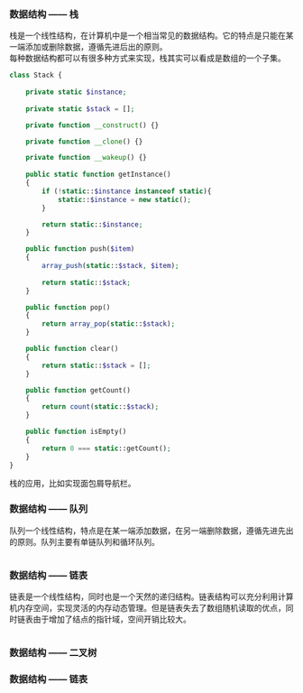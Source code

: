
### 数据结构 —— 栈
栈是一个线性结构，在计算机中是一个相当常见的数据结构。它的特点是只能在某一端添加或删除数据，遵循先进后出的原则。  
每种数据结构都可以有很多种方式来实现，栈其实可以看成是数组的一个子集。  
```php
class Stack {
    
    private static $instance;
    
    private static $stack = [];

    private function __construct() {}

    private function __clone() {}

    private function __wakeup() {}
    
    public static function getInstance()
    {
        if (!static::$instance instanceof static){
            static::$instance = new static();
        }

        return static::$instance;
    }

    public function push($item) 
    {
        array_push(static::$stack, $item);
        
        return static::$stack;
    }

    public function pop() 
    {
        return array_pop(static::$stack);
    }

    public function clear() 
    {
        return static::$stack = [];
    }

    public function getCount() 
    {
        return count(static::$stack);
    }

    public function isEmpty() 
    {
        return 0 === static::getCount();
    }
}
```
栈的应用，比如实现面包屑导航栏。

### 数据结构 —— 队列
队列一个线性结构，特点是在某一端添加数据，在另一端删除数据，遵循先进先出的原则。队列主要有单链队列和循环队列。  
```php

```

### 数据结构 —— 链表
链表是一个线性结构，同时也是一个天然的递归结构。链表结构可以充分利用计算机内存空间，实现灵活的内存动态管理。但是链表失去了数组随机读取的优点，同时链表由于增加了结点的指针域，空间开销比较大。
```php

```

### 数据结构 —— 二叉树


### 数据结构 —— 链表

